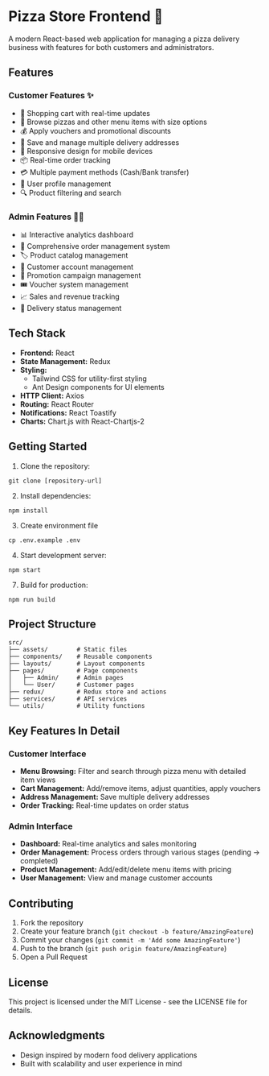 # Pizza Store Frontend 🍕

A modern React-based web application for managing a pizza delivery business with features for both customers and administrators.

## Features

### Customer Features ✨

- 🛒 Shopping cart with real-time updates
- 🍕 Browse pizzas and other menu items with size options
- 💰 Apply vouchers and promotional discounts
- 📍 Save and manage multiple delivery addresses
- 📱 Responsive design for mobile devices
- 📦 Real-time order tracking
- 💳 Multiple payment methods (Cash/Bank transfer)
- 👤 User profile management
- 🔍 Product filtering and search

### Admin Features 👨‍💼

- 📊 Interactive analytics dashboard
- 📝 Comprehensive order management system
- 🏷️ Product catalog management
- 👥 Customer account management
- 🎉 Promotion campaign management
- 🎟️ Voucher system management
- 📈 Sales and revenue tracking
- 🚚 Delivery status management

## Tech Stack

- **Frontend:** React
- **State Management:** Redux
- **Styling:**
  - Tailwind CSS for utility-first styling
  - Ant Design components for UI elements
- **HTTP Client:** Axios
- **Routing:** React Router
- **Notifications:** React Toastify
- **Charts:** Chart.js with React-Chartjs-2

## Getting Started

1. Clone the repository:
  ```
  git clone [repository-url]
  ```
2. Install dependencies:
  ```
  npm install
  ```
3. Create environment file
  ```
  cp .env.example .env
  ```
4. Start development server:
```
npm start
```
7. Build for production:
 ```
 npm run build
 ``` 


## Project Structure
```
src/
├── assets/        # Static files
├── components/    # Reusable components
├── layouts/       # Layout components
├── pages/         # Page components
│   ├── Admin/     # Admin pages
│   └── User/      # Customer pages
├── redux/         # Redux store and actions
├── services/      # API services
└── utils/         # Utility functions
```
## Key Features In Detail

### Customer Interface

- **Menu Browsing:** Filter and search through pizza menu with detailed item views
- **Cart Management:** Add/remove items, adjust quantities, apply vouchers
- **Address Management:** Save multiple delivery addresses
- **Order Tracking:** Real-time updates on order status

### Admin Interface

- **Dashboard:** Real-time analytics and sales monitoring
- **Order Management:** Process orders through various stages (pending → completed)
- **Product Management:** Add/edit/delete menu items with pricing
- **User Management:** View and manage customer accounts

## Contributing

1. Fork the repository
2. Create your feature branch (`git checkout -b feature/AmazingFeature`)
3. Commit your changes (`git commit -m 'Add some AmazingFeature'`)
4. Push to the branch (`git push origin feature/AmazingFeature`)
5. Open a Pull Request

## License

This project is licensed under the MIT License - see the LICENSE file for details.

## Acknowledgments

- Design inspired by modern food delivery applications
- Built with scalability and user experience in mind


















